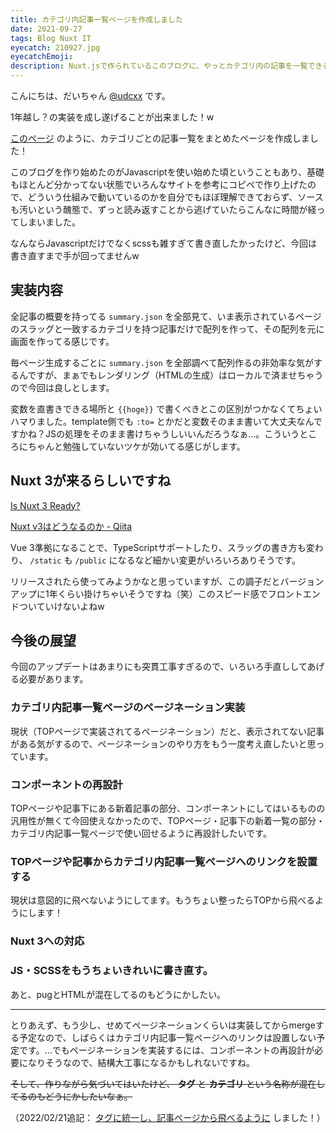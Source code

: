 ```yaml
---
title: カテゴリ内記事一覧ページを作成しました
date: 2021-09-27
tags: Blog Nuxt IT
eyecatch: 210927.jpg
eyecatchEmoji:
description: Nuxt.jsで作られているこのブログに、やっとカテゴリ内の記事を一覧できるページを実装しました！
---
```


こんにちは、だいちゃん [@udcxx](https://twitter.com/udc_xx) です。

1年越し？の実装を成し遂げることが出来ました！w

[このページ](https://blog.udcxx.me/tags/it/) のように、カテゴリごとの記事一覧をまとめたページを作成しました！

このブログを作り始めたのがJavascriptを使い始めた頃ということもあり、基礎もほとんど分かってない状態でいろんなサイトを参考にコピペで作り上げたので、どういう仕組みで動いているのかを自分でもほぼ理解できておらず、ソースも汚いという醜態で、ずっと読み返すことから逃げていたらこんなに時間が経ってしまいました。

なんならJavascriptだけでなくscssも雑すぎて書き直したかったけど、今回は書き直すまで手が回ってませんw

## 実装内容

全記事の概要を持ってる `summary.json` を全部見て、いま表示されているページのスラッグと一致するカテゴリを持つ記事だけで配列を作って、その配列を元に画面を作ってる感じです。

毎ページ生成するごとに `summary.json` を全部調べて配列作るの非効率な気がするんですが、まぁでもレンダリング（HTMLの生成）はローカルで済ませちゃうので今回は良しとします。

変数を直書きできる場所と `{{hoge}}` で書くべきとこの区別がつかなくてちょいハマりました。template側でも `:to=` とかだと変数そのまま書いて大丈夫なんですかね？JSの処理をそのまま書けちゃうしいいんだろうなぁ...。こういうところにちゃんと勉強していないツケが効いてる感じがします。


## Nuxt 3が来るらしいですね

[Is Nuxt 3 Ready?](https://nuxtjs.org/ja/v3/)

[Nuxt v3はどうなるのか - Qiita](https://qiita.com/kubotak/items/5b8368394c9845ab78fa)

Vue 3準拠になることで、TypeScriptサポートしたり、スラッグの書き方も変わり、 `/static` も `/public` になるなど細かい変更がいろいろありそうです。

リリースされたら使ってみようかなと思っていますが、この調子だとバージョンアップに1年くらい掛けちゃいそうですね（笑）このスピード感でフロントエンドついていけないよねw


## 今後の展望

今回のアップデートはあまりにも突貫工事すぎるので、いろいろ手直ししてあげる必要があります。

### カテゴリ内記事一覧ページのページネーション実装

現状（TOPページで実装されてるページネーション）だと、表示されてない記事がある気がするので、ページネーションのやり方をもう一度考え直したいと思っています。

### コンポーネントの再設計

TOPページや記事下にある新着記事の部分、コンポーネントにしてはいるものの汎用性が無くて今回使えなかったので、TOPページ・記事下の新着一覧の部分・カテゴリ内記事一覧ページで使い回せるように再設計したいです。

### TOPページや記事からカテゴリ内記事一覧ページへのリンクを設置する

現状は意図的に飛べないようにしてます。もうちょい整ったらTOPから飛べるようにします！

### Nuxt 3への対応

### JS・SCSSをもうちょいきれいに書き直す。

あと、pugとHTMLが混在してるのもどうにかしたい。

---

とりあえず、もう少し、せめてページネーションくらいは実装してからmergeする予定なので、しばらくはカテゴリ内記事一覧ページへのリンクは設置しない予定です。...でもページネーションを実装するには、コンポーネントの再設計が必要になりそうなので、結構大工事になるかもしれないですね。

~~そして、作りながら気づいてはいたけど、 **タグ** と **カテゴリ** という名称が混在してるのもどうにかしたいなぁ。~~

（2022/02/21追記： [タグに統一し、記事ページから飛べるように](/article/220221/release-tagpage/) しました！）
